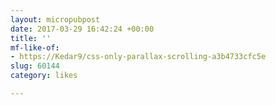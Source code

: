 ```yaml
---
layout: micropubpost
date: 2017-03-29 16:42:24 +00:00
title: ''
mf-like-of:
- https://Kedar9/css-only-parallax-scrolling-a3b4733cfc5e
slug: 60144
category: likes

---
```

